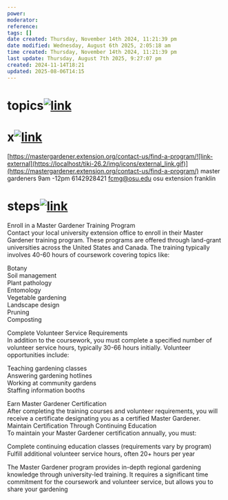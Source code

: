 ```yaml
---
power: 
moderator: 
reference: 
tags: []
date created: Thursday, November 14th 2024, 11:21:39 pm
date modified: Wednesday, August 6th 2025, 2:05:18 am
time created: Thursday, November 14th 2024, 11:21:39 pm
last update: Thursday, August 7th 2025, 9:27:07 pm
created: 2024-11-14T18:21
updated: 2025-08-06T14:15
---
```

# topics[![link](https://localhost/tiki-26.2/img/icons/link.png)](https://localhost/tiki-26.2/tiki-index.php?page=become-a-master-gardener#topics)

# x[![link](https://localhost/tiki-26.2/img/icons/link.png)](https://localhost/tiki-26.2/tiki-index.php?page=become-a-master-gardener#x)

[https://mastergardener.extension.org/contact-us/find-a-program/![link-external](https://localhost/tiki-26.2/img/icons/external_link.gif)](https://mastergardener.extension.org/contact-us/find-a-program/)
master gardeners 9am -12pm
6142928421
fcmg@osu.edu
osu extension franklin
# steps[![link](https://localhost/tiki-26.2/img/icons/link.png)](https://localhost/tiki-26.2/tiki-index.php?page=become-a-master-gardener#steps)

Enroll in a Master Gardener Training Program  
Contact your local university extension office to enroll in their Master Gardener training program. These programs are offered through land-grant universities across the United States and Canada. The training typically involves 40-60 hours of coursework covering topics like:

Botany  
Soil management  
Plant pathology  
Entomology  
Vegetable gardening  
Landscape design  
Pruning  
Composting

Complete Volunteer Service Requirements  
In addition to the coursework, you must complete a specified number of volunteer service hours, typically 30-66 hours initially. Volunteer opportunities include:

Teaching gardening classes  
Answering gardening hotlines  
Working at community gardens  
Staffing information booths

Earn Master Gardener Certification  
After completing the training courses and volunteer requirements, you will receive a certificate designating you as a certified Master Gardener.  
Maintain Certification Through Continuing Education  
To maintain your Master Gardener certification annually, you must:

Complete continuing education classes (requirements vary by program)  
Fulfill additional volunteer service hours, often 20+ hours per year

The Master Gardener program provides in-depth regional gardening knowledge through university-led training. It requires a significant time commitment for the coursework and volunteer service, but allows you to share your gardening